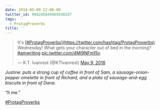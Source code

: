 ```yaml
---
date: 2018-05-09 12:00:09
twitter_id: 994245649469198337
tags:
  - ProtagProverbs
title: ''
---
```


<blockquote class="twitter-tweet"><p lang="en" dir="ltr">It&#39;s <a href="https://twitter.com/hashtag/ProtagProverbs?src=hash&amp;ref_src=twsrc%5Etfw">[#ProtagProverbs](https://twitter.com/hashtag/ProtagProverbs)</a> Wednesday! What gets your character out of bed in the morning?<a href="https://twitter.com/hashtag/amwriting?src=hash&amp;ref_src=twsrc%5Etfw">#amwriting</a> <a href="https://t.co/4MI9NFm15v">pic.twitter.com/4MI9NFm15v</a></p>&mdash; K.T. Ivanrest (@KTIvanrest) <a href="https://twitter.com/KTIvanrest/status/994094617883742208?ref_src=twsrc%5Etfw">May 9, 2018</a></blockquote>
<script async src="https://platform.twitter.com/widgets.js" charset="utf-8"></script>

Justine: *puts a strong cup of coffee in front of Sam, a sausage-onion-pepper omelette in front of Richard, and a plate of sausage-and-egg biscuits in front of Dana.*

“It me.”

[#ProtagProverbs](https://twitter.com/hashtag/ProtagProverbs) 
